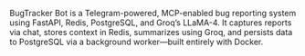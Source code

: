 BugTracker Bot is a Telegram-powered, MCP-enabled bug reporting system using FastAPI, Redis, PostgreSQL, and Groq’s LLaMA-4. It captures reports via chat, stores context in Redis, summarizes using Groq, and persists data to PostgreSQL via a background worker—built entirely with Docker.
